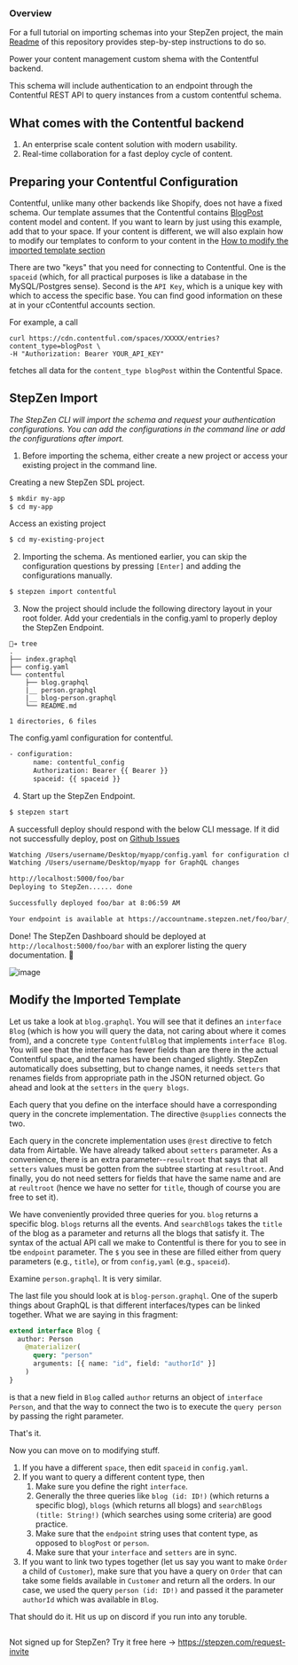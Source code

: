 ### Overview

For a full tutorial on importing schemas into your StepZen project, the main [Readme](https://github.com/steprz/stepzen-schemas) of this repository provides step-by-step instructions to do so.

Power your content management custom shema with the Contentful backend.

This schema will include authentication to an endpoint through the Contentful REST API to query instances from a custom contentful schema.

## What comes with the Contentful backend <a name="context"></a>

1. An enterprise scale content solution with modern usability.
2. Real-time collaboration for a fast deploy cycle of content.

## Preparing your Contentful Configuration

Contentful, unlike many other backends like Shopify, does not have a fixed schema. Our template assumes that the Contentful contains [BlogPost](https://github.com/contentful/starter-gatsby-blog) content model and content. If you want to learn by just using this example, add that to your space. If your content is different, we will also explain how to modify our templates to conform to your content in the [How to modify the imported template section](#modify)

There are two "keys" that you need for connecting to Contentful. One is the `spaceid` (which, for all practical purposes is like a database in the MySQL/Postgres sense). Second is the `API Key`, which is a unique key with which to access the specific base. You can find good information on these at in your cContentful accounts section.

For example, a call

```curl
curl https://cdn.contentful.com/spaces/XXXXX/entries?content_type=blogPost \
-H "Authorization: Bearer YOUR_API_KEY"
```

fetches all data for the `content_type blogPost` within the Contentful Space.

## StepZen Import <a href="import"></a>

<em>The StepZen CLI will import the schema and request your authentication configurations. You can add the configurations in the command line or add the configurations after import.</em>

1. Before importing the schema, either create a new project or access your existing project in the command line.

Creating a new StepZen SDL project.

```bash
$ mkdir my-app
$ cd my-app
```

Access an existing project

```bash
$ cd my-existing-project
```

2. Importing the schema. As mentioned earlier, you can skip the configuration questions by pressing `[Enter]` and adding the configurations manually.

```bash
$ stepzen import contentful
```

3. Now the project should include the following directory layout in your root folder. Add your credentials in the config.yaml to properly deploy the StepZen Endpoint.

```shell
🐒➔ tree
.
├── index.graphql
├── config.yaml
└── contentful
    ├── blog.graphql
    |__ person.graphql
    |__ blog-person.graphql
    └── README.md

1 directories, 6 files
```

The config.yaml configuration for contentful.

```bash
- configuration:
      name: contentful_config
      Authorization: Bearer {{ Bearer }}
      spaceid: {{ spaceid }}
```

4. Start up the StepZen Endpoint.

```bash
$ stepzen start
```

A successfull deploy should respond with the below CLI message. If it did not successfully deploy, post on [Github Issues](https://github.com/steprz/stepzen-schemas/issues)

```bash
Watching /Users/username/Desktop/myapp/config.yaml for configuration changes
Watching /Users/username/Desktop/myapp for GraphQL changes

http://localhost:5000/foo/bar
Deploying to StepZen...... done

Successfully deployed foo/bar at 8:06:59 AM

Your endpoint is available at https://accountname.stepzen.net/foo/bar/__graphql
```

Done! The StepZen Dashboard should be deployed at `http://localhost:5000/foo/bar` with an explorer listing the query documentation. 🚀

![image](https://user-images.githubusercontent.com/1117488/112552224-ae537480-8d7f-11eb-8c12-2e87fa951bb7.png)

## Modify the Imported Template <a href="import"></a>

Let us take a look at `blog.graphql`. You will see that it defines an `interface Blog` (which is how you will query the data, not caring about where it comes from), and a concrete `type ContentfulBlog` that implements `interface Blog`. You will see that the interface has fewer fields than are there in the actual Contentful space, and the names have been changed slightly. StepZen automatically does subsetting, but to change names, it needs `setters` that renames fields from appropriate path in the JSON returned object. Go ahead and look at the `setters` in the `query blogs`.

Each query that you define on the interface should have a corresponding query in the concrete implementation. The directive `@supplies` connects the two.

Each query in the concrete implementation uses `@rest` directive to fetch data from Airtable. We have already talked about `setters` parameter. As a convenience, there is an extra parameter--`resultroot` that says that all `setters` values must be gotten from the subtree starting at `resultroot`. And finally, you do not need setters for fields that have the same name and are at `reultroot` (hence we have no setter for `title`, though of course you are free to set it).

We have conveniently provided three queries for you. `blog` returns a specific blog. `blogs` returns all the events. And `searchBlogs` takes the `title` of the blog as a parameter and returns all the blogs that satisfy it. The syntax of the actual API call we make to Contentful is there for you to see in tbe `endpoint` parameter. The `$` you see in these are filled either from query parameters (e.g., `title`), or from `config,yaml` (e.g., `spaceid`).

Examine `person.graphql`. It is very similar.

The last file you should look at is `blog-person.graphql`. One of the superb things about GraphQL is that different interfaces/types can be linked together. What we are saying in this fragment:

```graphql
extend interface Blog {
  author: Person
    @materializer(
      query: "person"
      arguments: [{ name: "id", field: "authorId" }]
    )
}
```

is that a new field in `Blog` called `author` returns an object of `interface Person`, and that the way to connect the two is to execute the `query person` by passing the right parameter.

That's it.

Now you can move on to modifying stuff.

1. If you have a different `space`, then edit `spaceid` in `config.yaml`.
1. If you want to query a different content type, then
   1. Make sure you define the right `interface`.
   1. Generally the three queries like `blog (id: ID!)` (which returns a specific blog), `blogs` (which returns all blogs) and `searchBlogs (title: String!)` (which searches using some criteria) are good practice.
   1. Make sure that the `endpoint` string uses that content type, as opposed to `blogPost` or `person`.
   1. Make sure that your `interface` and `setters` are in sync.
1. If you want to link two types together (let us say you want to make `Order` a child of `Customer`), make sure that you have a query on `Order` that can take some fields available in `Customer` and return all the orders. In our case, we used the query `person (id: ID!)` and passed it the parameter `authorId` which was available in `Blog`.

That should do it. Hit us up on discord if you run into any toruble.

##

Not signed up for StepZen? Try it free here -> https://stepzen.com/request-invite
